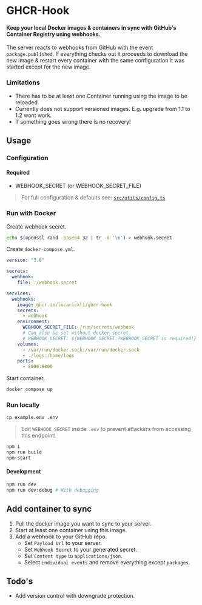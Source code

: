 # GHCR-Hook

#### Keep your local Docker images & containers in sync with GitHub's Container Registry using webhooks.

The server reacts to webhooks from GitHub with the event `package.published`. If everything checks out it proceeds to download the new image & restart every container with the same configuration it was started except for the new image.

### Limitations

- There has to be at least one Container running using the image to be reloaded.
- Currently does not support versioned images. E.g. upgrade from 1.1 to 1.2 wont work.
- If something goes wrong there is no recovery!

## Usage

### Configuration

#### Required

- WEBHOOK_SECRET (or WEBHOOK_SECRET_FILE)

> For full configuration & defaults see: [`src/utils/config.ts`](https://github.com/LucaRickli/GHCR-Hook/blob/main/src/utils/config.ts)

### Run with Docker

Create webhook secret.

```bash
echo $(openssl rand -base64 32 | tr -d '\n') > webhook.secret
```

Create `docker-compose.yml`.

```yml
version: "3.8"

secrets:
  webhook:
    file: ./webhook.secret

services:
  webhooks:
    image: ghcr.io/lucarickli/ghcr-hook
    secrets:
      - webhook
    environment:
      WEBHOOK_SECRET_FILE: /run/secrets/webhook
      # Can also be set without docker secret.
      # WEBHOOK_SECRET: ${WEBHOOK_SECRET:?WEBHOOK_SECRET is required!}
    volumes:
      - /var/run/docker.sock:/var/run/docker.sock
      - ./logs:/home/logs
    ports:
      - 8000:8000
```

Start container.

```bash
docker compose up
```

### Run locally

```bash
cp example.env .env
```

> Edit `WEBHOOK_SECRET` inside `.env` to prevent attackers from accessing this endpoint!

```bash
npm i
npm run build
npm start
```

#### Development

```bash
npm run dev
npm run dev:debug # With debugging
```

## Add container to sync

1. Pull the docker image you want to sync to your server.
2. Start at least one container using this image.
3. Add a webhook to your GitHub repo.
   - Set `Payload Url` to your server.
   - Set `Webhook Secret` to your generated secret.
   - Set `Content type` to `applications/json`.
   - Select `individual events` and remove everything except `packages`.

## Todo's

- Add version control with downgrade protection.
